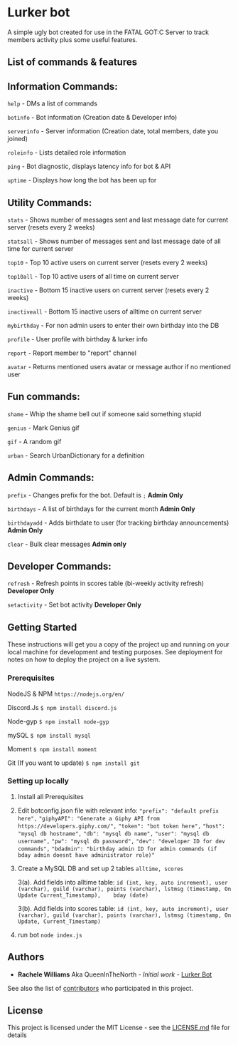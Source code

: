 # Lurker bot

A simple ugly bot created for use in the FATAL GOT:C Server to track members activity plus some useful features.

## List of commands & features

Information Commands:
------

```help``` - DMs a list of commands

```botinfo``` - Bot information (Creation date & Developer info)

```serverinfo``` - Server information (Creation date, total members, date you joined)

```roleinfo``` - Lists detailed role information

```ping``` - Bot diagnostic, displays latency info for bot & API

```uptime``` - Displays how long the bot has been up for

Utility Commands:
------

```stats``` - Shows number of messages sent and last message date for current server (resets every 2 weeks)

```statsall``` - Shows number of messages sent and last message date of all time for current server

```top10``` - Top 10 active users on current server (resets every 2 weeks) 

```top10all``` - Top 10 active users of all time on current server

```inactive``` - Bottom 15 inactive users on current server (resets every 2 weeks)

```inactiveall``` - Bottom 15 inactive users of alltime on current server

```mybirthday``` - For non admin users to enter their own birthday into the DB

```profile``` - User profile with birthday & lurker info

```report``` - Report member to "report" channel

```avatar``` - Returns mentioned users avatar or message author if no mentioned user

Fun commands:
------

```shame``` - Whip the shame bell out if someone said something stupid

```genius``` - Mark Genius gif

```gif``` - A random gif

```urban``` - Search UrbanDictionary for a definition

Admin Commands:
------

```prefix``` - Changes prefix for the bot. Default is ```;``` **Admin Only**

```birthdays``` - A list of birthdays for the current month **Admin Only**

```birthdayadd``` - Adds birthdate to user (for tracking birthday announcements) **Admin Only**

```clear``` - Bulk clear messages **Admin only**

Developer Commands:
------

```refresh``` - Refresh points in scores table (bi-weekly activity refresh) **Developer Only**

```setactivity``` - Set bot activity **Developer Only**





## Getting Started

These instructions will get you a copy of the project up and running on your local machine for development and testing purposes. See deployment for notes on how to deploy the project on a live system.

### Prerequisites

NodeJS & NPM
```https://nodejs.org/en/```

Discord.Js
```$ npm install discord.js```

Node-gyp
```$ npm install node-gyp```

mySQL
````$ npm install mysql````

Moment
```$ npm install moment```

Git (If you want to update)
```$ npm install git```


### Setting up locally

1. Install all Prerequisites

2. Edit botconfig.json file with relevant info:
    ```"prefix": "default prefix here",```
    ```"giphyAPI": "Generate a Giphy API from https://developers.giphy.com/",```
    ```"token": "bot token here",```
    ```"host": "mysql db hostname",```
    ```"db": "mysql db name",```
    ```"user": "mysql db username",```
    ```"pw": "mysql db password",```
	```"dev": "developer ID for dev commands",```
	```"bdadmin": "birthday admin ID for admin commands (if bday admin doesnt have administrator role)"```
   
3. Create a MySQL DB and set up 2 tables
```alltime, scores```

   3(a). Add fields into alltime table: 
   ```id (int, key, auto increment), user (varchar), guild (varchar), points (varchar), lstmsg (timestamp, On Update Current_Timestamp),    bday (date)```

   3(b). Add fields into scores table: 
   ```id (int, key, auto increment), user (varchar), guild (varchar), points (varchar), lstmsg (timestamp, On Update, Current_Timestamp)```
   
4. run bot
```node index.js```

## Authors

* **Rachele Williams** Aka QueenInTheNorth - *Initial work* - [Lurker Bot](https://github.com/rachelew10/LurkerBot-Public)

See also the list of [contributors](https://github.com/rachelew10/LurkerBot-Public/contributors) who participated in this project.

## License

This project is licensed under the MIT License - see the [LICENSE.md](LICENSE.md) file for details
